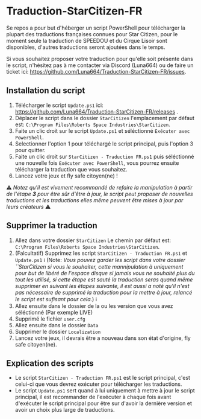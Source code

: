# Traduction-StarCitizen-FR
Se repos a pour but d'héberger un script PowerShell pour télécharger la plupart des traductions françaises connues pour Star Citizen, pour le moment seule la traduction de SPEEDOU et du Cirque Lisoir sont disponibles, d'autres traductions seront ajoutées dans le temps.


Si vous souhaitez proposer votre traduction pour qu'elle soit présente dans le script, n'hésitez pas à me contacter via Discord (Luna664) ou de faire un ticket ici: https://github.com/Luna664/Traduction-StarCitizen-FR/issues.

## Installation du script
1. Télécharger le script ``Update.ps1`` ici: https://github.com/Luna664/Traduction-StarCitizen-FR/releases .
2. Déplacer le script dans le dossier ``StarCitizen`` l'emplacement par défaut est: ``C:\Program Files\Roberts Space Industries\StarCitizen``.
3. Faite un clic droit sur le script ``Update.ps1`` et séléctionné ``Exécuter avec PowerShell``.
4. Selectionner l'option 1 pour téléchargé le script principal, puis l'option 3 pour quitter.
5. Faite un clic droit sur ``StarCitizen - Traduction FR.ps1`` puis séléctionné une nouvelle fois ``Exécuter avec PowerShell``, vous pourrez ensuite télécharger la traduction que vous souhaitez.
6. Lancez votre jeux et fly safe citoyen(ne) !

 ⚠️ *Notez qu'il est vivement recommandé de refaire la manipulation à partir de l'étape* ***3*** *pour être sûr d'être à jour, le script peut proposer de nouvelles traductions et les traductions elles même peuvent être mises à jour par leurs créateurs* ⚠️

## Supprimer la traduction
1. Allez dans votre dossier ``StarCitizen`` Le chemin par défaut est: ``C:\Program Files\Roberts Space Industries\StarCitizen``.
2. (Falcultatif) Supprimez les script ``StarCitizen - Traduction FR.ps1`` et ``Update.ps1`` ℹ️ (Note: *Vous pouvez garder les script dans votre dossier ``StarCitizen si vous le souhaiter, cette mannipulation à uniquement pour but de libéré de l'espace disque si jamais vous ne souhaité plus du tout les utilisé, si cette étape est sauté la traduction seras quand même supprimer en suivant les étapes suivante, il est aussi a noté qu'il n'est pas nécessaire de supprimé la traduction pour la mettre à jour, relancé le script est sufisant pour cela.*) ℹ️
3. Allez ensuite dans le dossier de la ou les version que vous avez séléctionné (Par exemple LIVE)
4. Supprimé le fichier ``user.cfg``
5. Allez ensuite dans le dossier ``Data``
6. Supprimer le dossier ``Localization``
7. Lancez votre jeux, il devrais être a nouveau dans son état d'origine, fly safe citoyen(ne).

## Explication des scripts
- Le script ``StarCitizen - Traduction FR.ps1`` est le script principal, c'est celui-ci que vous devrez exécuter pour télécharger les traductions.
- Le script ``Update.ps1`` sert quand à lui uniquement à mettre à jour le script principal, il est recommander de l'exécuter à chaque fois avant d'exécuter le script principal pour être sur d'avoir la dernière version et avoir un choix plus large de traductions.
